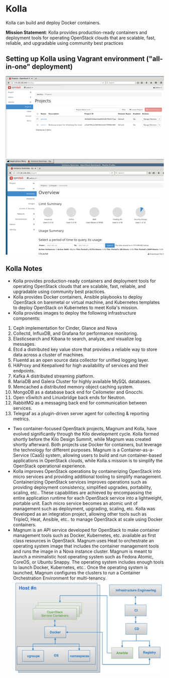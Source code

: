 # Kolla
Kolla can build and deploy Docker containers.

__**Mission Statement**__: Kolla provides production-ready containers and deployment tools for operating OpenStack clouds that are scalable, fast, reliable, and upgradable using community best practices

## Setting up Kolla using Vagrant environment ("all-in-one" deployment)
![](kolla7.PNG)
![](kolla8.PNG)

## Kolla Notes
* Kolla provides production-ready containers and deployment tools for operating OpenStack clouds that are scalable, fast, reliable, and upgradable using community best practices.
* Kolla provides Docker containers, Ansible playbooks to deploy OpenStack on baremetal or virtual machine, and Kubernetes templates to deploy OpenStack on Kubernetes to meet Kolla's mission.
* Kolla provides images to deploy the following infrastructure components:
1. Ceph implementation for Cinder, Glance and Nova
2. Collectd, InfluxDB, and Grafana for performance monitoring.
3. Elasticsearch and Kibana to search, analyze, and visualize log messages.
4. Etcd a distributed key value store that provides a reliable way to store data across a cluster of machines.
5. Fluentd as an open source data collector for unified logging layer.
6. HAProxy and Keepalived for high availability of services and their endpoints.
7. Kafka A distributed streaming platform.
8. MariaDB and Galera Cluster for highly available MySQL databases.
9. Memcached a distributed memory object caching system.
10. MongoDB as a database back end for Ceilometer and Gnocchi.
11. Open vSwitch and Linuxbridge back ends for Neutron.
12. RabbitMQ as a messaging back end for communication between services.
13. Telegraf as a plugin-driven server agent for collecting & reporting metrics.
* Two container-focused OpenStack projects, Magnum and Kolla, have evolved significantly through the Kilo development cycle. Kolla formed shortly before the Kilo Design Summit, while Magnum was created shortly afterward. Both projects use Docker for containers, but leverage the technology for different purposes. Magnum is a Container-as-a-Service (CaaS) system, allowing users to build and run container-based applications in OpenStack clouds, while Kolla.s mission is to simplify the OpenStack operational experience.
* Kolla improves OpenStack operations by containerizing OpenStack into micro services and providing additional tooling to simplify management. Containerizing OpenStack services improves operations such as providing deployment consistency, simplified upgrades, portability, scaling, etc.. These capabilities are achieved by encompassing the entire application runtime for each OpenStack service into a lightweight, portable unit. Each micro service becomes an atomic unit of management such as deployment, upgrading, scaling, etc. Kolla was developed as an integration project, allowing other tools such as TripleO, Heat, Ansible, etc.. to manage OpenStack at scale using Docker containers.
* Magnum is an API service developed for OpenStack to make container management tools such as Docker, Kubernetes, etc. available as first class resources in OpenStack. Magnum uses Heat to orchestrate an operating system image that includes the container management tools and runs the image in a Nova instance cluster. Magnum is meant to launch a minimalistic host operating system such as Fedora Atomic, CoreOS, or Ubuntu Snappy. The operating system includes enough tools to launch Docker, Kubernetes, etc.. Once the operating system is launched, Magnum configures the  clusters to run a Container Orchestration Environment for multi-tenancy.
![](kolla-arch.PNG)
